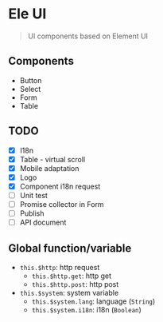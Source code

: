 # Ele UI

> UI components based on Element UI

## Components

- Button
- Select
- Form
- Table

## TODO

- [x] I18n
- [x] Table - virtual scroll
- [x] Mobile adaptation
- [x] Logo
- [x] Component i18n request
- [ ] Unit test
- [ ] Promise collector in Form
- [ ] Publish
- [ ] API document

## Global function/variable

- `this.$http`: http request
  - `this.$http.get`: http get
  - `this.$http.post`: http post
- `this.$system`: system variable
  - `this.$system.lang`: language (`String`)
  - `this.$system.i18n`: i18n (`Boolean`)